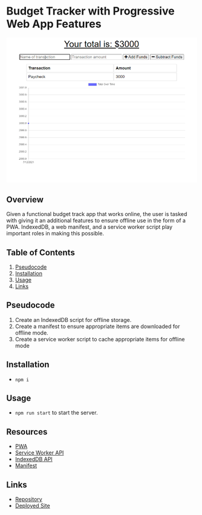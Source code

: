 # Budget Tracker with Progressive Web App Features

![budget-tracker-demo](./demos/budget-tracker-demo.gif)

## Overview
Given a functional budget track app that works online, the user is tasked with giving it an additional features to ensure offline use in the form of a PWA. IndexedDB, a web manifest, and a service worker script play important roles in making this possible.

## Table of Contents  
1. [Pseudocode](#pseudocode)  
2. [Installation](#installation) 
3. [Usage](#usage) 
4. [Links](#links)

## Pseudocode
1. Create an IndexedDB script for offline storage.
2. Create a manifest to ensure appropriate items are downloaded for offline mode.
3. Create a service worker script to cache appropriate items for offline mode

## Installation
-  ```npm i```

## Usage
- ```npm run start``` to start the server.

## Resources
- [PWA](https://web.dev/progressive-web-apps/)
- [Service Worker API](https://developer.mozilla.org/en-US/docs/Web/API/Service_Worker_API)
- [IndexedDB API](https://developer.mozilla.org/en-US/docs/Web/API/IndexedDB_API)
- [Manifest](https://developer.mozilla.org/en-US/docs/Web/Manifest)

## Links
- [Repository](https://github.com/huirayj/budget-tracker)
- [Deployed Site](https://budget-tracker-huirayj.herokuapp.com/)
